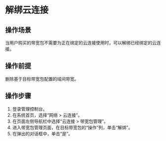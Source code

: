 # 解绑云连接<a name="cc_03_0304"></a>

## 操作场景<a name="section2490392594350"></a>

当用户购买的带宽包不需要为正在绑定的云连接使用时，可以解绑已经绑定的云连接。

## 操作前提<a name="section1528249134"></a>

删除基于目标带宽包配置的域间带宽。

## 操作步骤<a name="section15897201552915"></a>

1.  登录管理控制台。
2.  在系统首页，选择“网络 \> 云连接”。
3.  在页面左侧导航栏中选择“云连接 \> 带宽包管理”。
4.  进入带宽包管理页面，在目标带宽包的“操作”列，单击“解绑”。
5.  在弹出的对话框中，单击“是”。

